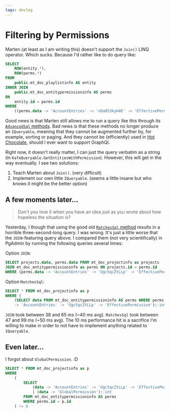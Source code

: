 ```yaml
---
tags: devlog
---
```


# Filtering by Permissions

Marten (at least as I am writing this) doesn't support the `Join()` LINQ operator.
Which sucks.
Because I'd rather like to do query like:

```sql
SELECT
    ROW(entity.*),
    ROW(perms.*)
FROM
    public.mt_doc_playlistinfo AS entity
INNER JOIN
    public.mt_doc_entitypermissioninfo AS perms
ON
    entity.id = perms.id
WHERE
    ((perms.data -> 'AccountEntries' -> 'nDa053kyH4E' -> 'EffectivePermission')::int & 1) = 1
```

Good news is that Marten still allows me to run a query like this through its
[`AdvancedSql` methods](https://martendb.io/documents/querying/advanced-sql.html).
Bad news is that these methods no longer produce an `IQueryable`, meaning that they cannot be augmented further by,
for example, sorting or paging.
And they cannot be (efficiently) used in
[Hot Chocolate](https://chillicream.com/docs/hotchocolate/v14/integrations/marten),
should I ever want to support GraphQl.

Right now, it doesn't really matter, I can just the query verbatim as a string
(in `KafeQueryable.GetEntitiesWithPermission`).
However, this will get in the way eventually.
I see two solutions:

1. Teach Marten about `Join()`. (very difficult)
2. Implement our own little `IQueryable`. (seems a little insane but who knows it might be the better option)

## A few moments later...

> Don't you love it when you have an idea just as you wrote about how hopeless the situation is?

Yesterday, I though that using the good old [`MatchesSql` method](https://martendb.io/documents/querying/linq/sql.html)
results in a horrible three-second-long query.
I was wrong.
It's just a little worse that the `JOIN`-featuring query above.
I compared them (not very scientifically) in PgAdmin by running the following queries several times:

Option `JOIN`:

```sql
SELECT projects.data, perms.data FROM mt_doc_projectinfo as projects
JOIN mt_doc_entitypermissioninfo as perms ON projects.id = perms.id
WHERE (perms.data -> 'AccountEntries' -> 'Ugc5qcZtLLp' -> 'EffectivePermission')::int != 0 
```

Option `MatchesSql`:

```sql
SELECT * FROM mt_doc_projectinfo as p
WHERE (
    (SELECT data FROM mt_doc_entitypermissioninfo AS perms WHERE perms.id = p.id)
    -> 'AccountEntries' -> 'Ugc5qcZtLLp' -> 'EffectivePermission')::int != 0
```

`JOIN` took between 38 and 65 ms (~40 ms avg). `MatchesSql` took between 47 and 99 ms (~50 ms avg).
The 10 ms performance hit is a sacrifice I'm willing to make in order to not have to implement
anything related to `IQueryable`.


## Even later...

I forgot about `GlobalPermission`. :D

```sql
SELECT * FROM mt_doc_projectinfo as p
WHERE
    (
        SELECT
            (data -> 'AccountEntries' -> 'Ugc5qcZtLLp' -> 'EffectivePermission')::int
            | (data -> 'GlobalPermission')::int
        FROM mt_doc_entitypermissioninfo AS perms
        WHERE perms.id = p.id
    ) != 0
```
